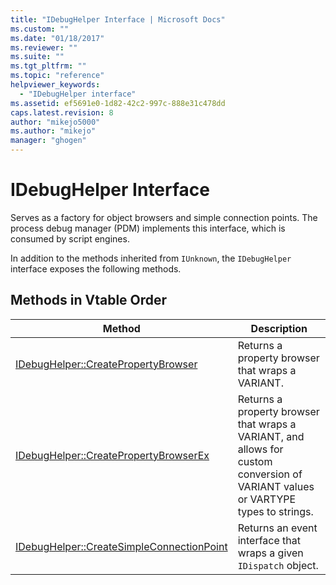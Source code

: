 ```yaml
---
title: "IDebugHelper Interface | Microsoft Docs"
ms.custom: ""
ms.date: "01/18/2017"
ms.reviewer: ""
ms.suite: ""
ms.tgt_pltfrm: ""
ms.topic: "reference"
helpviewer_keywords: 
  - "IDebugHelper interface"
ms.assetid: ef5691e0-1d82-42c2-997c-888e31c478dd
caps.latest.revision: 8
author: "mikejo5000"
ms.author: "mikejo"
manager: "ghogen"
---
```

# IDebugHelper Interface
Serves as a factory for object browsers and simple connection points. The process debug manager (PDM) implements this interface, which is consumed by script engines.  
  
 In addition to the methods inherited from `IUnknown`, the `IDebugHelper` interface exposes the following methods.  
  
## Methods in Vtable Order  
  
|Method|Description|  
|------------|-----------------|  
|[IDebugHelper::CreatePropertyBrowser](../../winscript/reference/idebughelper-createpropertybrowser.md)|Returns a property browser that wraps a VARIANT.|  
|[IDebugHelper::CreatePropertyBrowserEx](../../winscript/reference/idebughelper-createpropertybrowserex.md)|Returns a property browser that wraps a VARIANT, and allows for custom conversion of VARIANT values or VARTYPE types to strings.|  
|[IDebugHelper::CreateSimpleConnectionPoint](../../winscript/reference/idebughelper-createsimpleconnectionpoint.md)|Returns an event interface that wraps a given `IDispatch` object.|